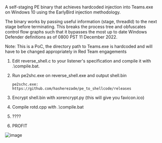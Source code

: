 A self-staging PE binary that achieves hardcoded injection into Teams.exe on Windows 10 using the EarlyBird injection methodology. 

The binary works by passing useful information (stage, threadId) to the next stage before terminating. This breaks the process tree and obfuscates control flow graphs such that it bypasses the most up to date Windows Defender definitions as of 0800 PST 11 December 2022.

Note: This is a PoC, the directory path to Teams.exe is hardcoded and will have to be changed appropriately in Red Team engagements

1) Edit reverse_shell.c to your listener's specification and compile it with .\compile.bat.

2) Run pe2shc.exe on reverse_shell.exe and output shell.bin

      ```pe2schc.exe: https://github.com/hasherezade/pe_to_shellcode/releases```

3) Encrypt shell.bin with xorencrypt.py (this will give you favicon.ico)

4) Compile rotd.cpp with .\compile.bat

5) ????

6) PROFIT



![image](https://user-images.githubusercontent.com/22229087/206917058-ab89b94c-e751-47a8-a1db-9913e0fdfbfa.png)

